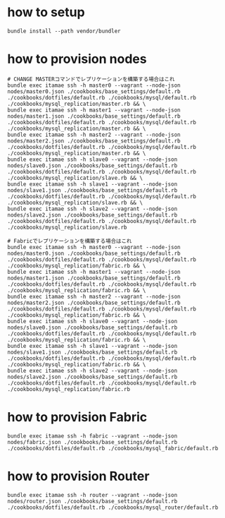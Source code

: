 # how to setup

    bundle install --path vendor/bundler

# how to provision nodes

    # CHANGE MASTERコマンドでレプリケーションを構築する場合はこれ
    bundle exec itamae ssh -h master0 --vagrant --node-json nodes/master0.json ./cookbooks/base_settings/default.rb ./cookbooks/dotfiles/default.rb ./cookbooks/mysql/default.rb ./cookbooks/mysql_replication/master.rb && \
    bundle exec itamae ssh -h master1 --vagrant --node-json nodes/master1.json ./cookbooks/base_settings/default.rb ./cookbooks/dotfiles/default.rb ./cookbooks/mysql/default.rb ./cookbooks/mysql_replication/master.rb && \
    bundle exec itamae ssh -h master2 --vagrant --node-json nodes/master2.json ./cookbooks/base_settings/default.rb ./cookbooks/dotfiles/default.rb ./cookbooks/mysql/default.rb ./cookbooks/mysql_replication/master.rb && \
    bundle exec itamae ssh -h slave0 --vagrant --node-json nodes/slave0.json ./cookbooks/base_settings/default.rb ./cookbooks/dotfiles/default.rb ./cookbooks/mysql/default.rb ./cookbooks/mysql_replication/slave.rb && \
    bundle exec itamae ssh -h slave1 --vagrant --node-json nodes/slave1.json ./cookbooks/base_settings/default.rb ./cookbooks/dotfiles/default.rb ./cookbooks/mysql/default.rb ./cookbooks/mysql_replication/slave.rb && \
    bundle exec itamae ssh -h slave2 --vagrant --node-json nodes/slave2.json ./cookbooks/base_settings/default.rb ./cookbooks/dotfiles/default.rb ./cookbooks/mysql/default.rb ./cookbooks/mysql_replication/slave.rb

    # Fabricでレプリケーションを構築する場合はこれ
    bundle exec itamae ssh -h master0 --vagrant --node-json nodes/master0.json ./cookbooks/base_settings/default.rb ./cookbooks/dotfiles/default.rb ./cookbooks/mysql/default.rb ./cookbooks/mysql_replication/fabric.rb && \
    bundle exec itamae ssh -h master1 --vagrant --node-json nodes/master1.json ./cookbooks/base_settings/default.rb ./cookbooks/dotfiles/default.rb ./cookbooks/mysql/default.rb ./cookbooks/mysql_replication/fabric.rb && \
    bundle exec itamae ssh -h master2 --vagrant --node-json nodes/master2.json ./cookbooks/base_settings/default.rb ./cookbooks/dotfiles/default.rb ./cookbooks/mysql/default.rb ./cookbooks/mysql_replication/fabric.rb && \
    bundle exec itamae ssh -h slave0 --vagrant --node-json nodes/slave0.json ./cookbooks/base_settings/default.rb ./cookbooks/dotfiles/default.rb ./cookbooks/mysql/default.rb ./cookbooks/mysql_replication/fabric.rb && \
    bundle exec itamae ssh -h slave1 --vagrant --node-json nodes/slave1.json ./cookbooks/base_settings/default.rb ./cookbooks/dotfiles/default.rb ./cookbooks/mysql/default.rb ./cookbooks/mysql_replication/fabric.rb && \
    bundle exec itamae ssh -h slave2 --vagrant --node-json nodes/slave2.json ./cookbooks/base_settings/default.rb ./cookbooks/dotfiles/default.rb ./cookbooks/mysql/default.rb ./cookbooks/mysql_replication/fabric.rb

# how to provision Fabric

    bundle exec itamae ssh -h fabric --vagrant --node-json nodes/fabric.json ./cookbooks/base_settings/default.rb ./cookbooks/dotfiles/default.rb ./cookbooks/mysql_fabric/default.rb

# how to provision Router

    bundle exec itamae ssh -h router --vagrant --node-json nodes/router.json ./cookbooks/base_settings/default.rb ./cookbooks/dotfiles/default.rb ./cookbooks/mysql_router/default.rb
